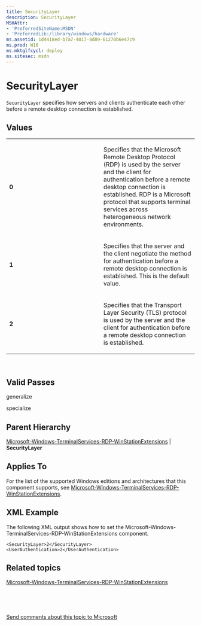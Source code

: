 ```yaml
---
title: SecurityLayer
description: SecurityLayer
MSHAttr:
- 'PreferredSiteName:MSDN'
- 'PreferredLib:/library/windows/hardware'
ms.assetid: 1d4418ed-b7a7-4017-8d89-61270b6e47c9
ms.prod: W10
ms.mktglfcycl: deploy
ms.sitesec: msdn
---
```


# SecurityLayer


`SecurityLayer` specifies how servers and clients authenticate each other before a remote desktop connection is established.

## Values


<table>
<colgroup>
<col width="50%" />
<col width="50%" />
</colgroup>
<tbody>
<tr class="odd">
<td><p><strong>0</strong></p></td>
<td><p>Specifies that the Microsoft Remote Desktop Protocol (RDP) is used by the server and the client for authentication before a remote desktop connection is established. RDP is a Microsoft protocol that supports terminal services across heterogeneous network environments.</p></td>
</tr>
<tr class="even">
<td><p><strong>1</strong></p></td>
<td><p>Specifies that the server and the client negotiate the method for authentication before a remote desktop connection is established. This is the default value.</p></td>
</tr>
<tr class="odd">
<td><p><strong>2</strong></p></td>
<td><p>Specifies that the Transport Layer Security (TLS) protocol is used by the server and the client for authentication before a remote desktop connection is established.</p></td>
</tr>
</tbody>
</table>

 

## Valid Passes


generalize

specialize

## Parent Hierarchy


[Microsoft-Windows-TerminalServices-RDP-WinStationExtensions](microsoft-windows-terminalservices-rdp-winstationextensions.md) | **SecurityLayer**

## Applies To


For the list of the supported Windows editions and architectures that this component supports, see [Microsoft-Windows-TerminalServices-RDP-WinStationExtensions](microsoft-windows-terminalservices-rdp-winstationextensions-win7-microsoft-windows-terminalservices-rdp-winstationextensions.md).

## XML Example


The following XML output shows how to set the Microsoft-Windows-TerminalServices-RDP-WinStationExtensions component.

``` syntax
<SecurityLayer>2</SecurityLayer>
<UserAuthentication>2</UserAuthentication>
```

## Related topics


[Microsoft-Windows-TerminalServices-RDP-WinStationExtensions](microsoft-windows-terminalservices-rdp-winstationextensions-win7-microsoft-windows-terminalservices-rdp-winstationextensions.md)

 

 

[Send comments about this topic to Microsoft](mailto:wsddocfb@microsoft.com?subject=Documentation%20feedback%20%5Bp_unattend\p_unattend%5D:%20SecurityLayer%20%20RELEASE:%20%2810/3/2016%29&body=%0A%0APRIVACY%20STATEMENT%0A%0AWe%20use%20your%20feedback%20to%20improve%20the%20documentation.%20We%20don't%20use%20your%20email%20address%20for%20any%20other%20purpose,%20and%20we'll%20remove%20your%20email%20address%20from%20our%20system%20after%20the%20issue%20that%20you're%20reporting%20is%20fixed.%20While%20we're%20working%20to%20fix%20this%20issue,%20we%20might%20send%20you%20an%20email%20message%20to%20ask%20for%20more%20info.%20Later,%20we%20might%20also%20send%20you%20an%20email%20message%20to%20let%20you%20know%20that%20we've%20addressed%20your%20feedback.%0A%0AFor%20more%20info%20about%20Microsoft's%20privacy%20policy,%20see%20http://privacy.microsoft.com/default.aspx. "Send comments about this topic to Microsoft")






